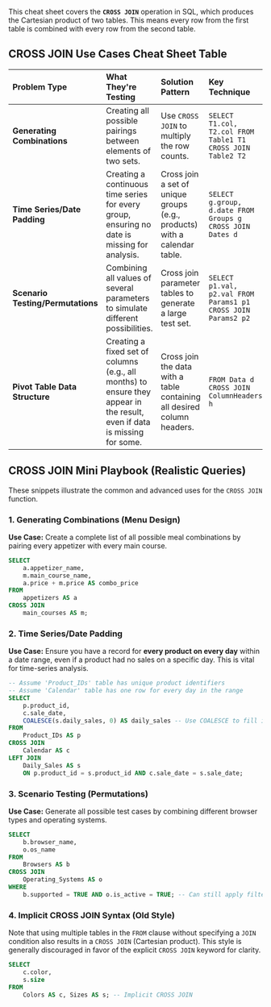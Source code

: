 This cheat sheet covers the **`CROSS JOIN`** operation in SQL, which produces the Cartesian product of two tables. This means every row from the first table is combined with every row from the second table.

## CROSS JOIN Use Cases Cheat Sheet Table

| Problem Type | What They're Testing | Solution Pattern | Key Technique |
| :--- | :--- | :--- | :--- |
| **Generating Combinations** | Creating all possible pairings between elements of two sets. | Use `CROSS JOIN` to multiply the row counts. | `SELECT T1.col, T2.col FROM Table1 T1 CROSS JOIN Table2 T2` |
| **Time Series/Date Padding** | Creating a continuous time series for every group, ensuring no date is missing for analysis. | Cross join a set of unique groups (e.g., products) with a calendar table. | `SELECT g.group, d.date FROM Groups g CROSS JOIN Dates d` |
| **Scenario Testing/Permutations** | Combining all values of several parameters to simulate different possibilities. | Cross join parameter tables to generate a large test set. | `SELECT p1.val, p2.val FROM Params1 p1 CROSS JOIN Params2 p2` |
| **Pivot Table Data Structure** | Creating a fixed set of columns (e.g., all months) to ensure they appear in the result, even if data is missing for some. | Cross join the data with a table containing all desired column headers. | `FROM Data d CROSS JOIN ColumnHeaders h` |



## CROSS JOIN Mini Playbook (Realistic Queries)

These snippets illustrate the common and advanced uses for the `CROSS JOIN` function.

### 1\. Generating Combinations (Menu Design)

**Use Case:** Create a complete list of all possible meal combinations by pairing every appetizer with every main course.

```sql
SELECT
    a.appetizer_name,
    m.main_course_name,
    a.price + m.price AS combo_price
FROM
    appetizers AS a
CROSS JOIN
    main_courses AS m;
```

### 2\. Time Series/Date Padding

**Use Case:** Ensure you have a record for **every product on every day** within a date range, even if a product had no sales on a specific day. This is vital for time-series analysis.

```sql
-- Assume 'Product_IDs' table has unique product identifiers
-- Assume 'Calendar' table has one row for every day in the range
SELECT
    p.product_id,
    c.sale_date,
    COALESCE(s.daily_sales, 0) AS daily_sales -- Use COALESCE to fill in 0 for missing dates
FROM
    Product_IDs AS p
CROSS JOIN
    Calendar AS c
LEFT JOIN
    Daily_Sales AS s
    ON p.product_id = s.product_id AND c.sale_date = s.sale_date;
```

### 3\. Scenario Testing (Permutations)

**Use Case:** Generate all possible test cases by combining different browser types and operating systems.

```sql
SELECT
    b.browser_name,
    o.os_name
FROM
    Browsers AS b
CROSS JOIN
    Operating_Systems AS o
WHERE
    b.supported = TRUE AND o.is_active = TRUE; -- Can still apply filters
```

### 4\. Implicit CROSS JOIN Syntax (Old Style)

Note that using multiple tables in the `FROM` clause without specifying a `JOIN` condition also results in a `CROSS JOIN` (Cartesian product). This style is generally discouraged in favor of the explicit `CROSS JOIN` keyword for clarity.

```sql
SELECT
    c.color,
    s.size
FROM
    Colors AS c, Sizes AS s; -- Implicit CROSS JOIN
```
